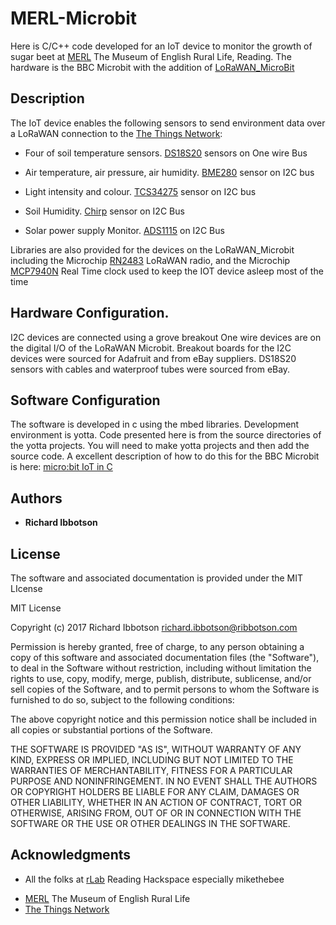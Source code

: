 # MERL-Microbit
Here is C/C++ code developed for an IoT device to monitor the growth of sugar beet at [MERL](https://www.reading.ac.uk/TheMERL/) The Museum of English Rural Life, Reading. The hardware is the BBC Microbit with the addition of [LoRaWAN_MicroBit](https://github.com/ribbotson/LoRaWAN_MicroBit)

## Description
The IoT device enables the following sensors to send environment data over a LoRaWAN connection to the [The Things Network](https://www.thethingsnetwork.org/):

* Four of soil temperature sensors. [DS18S20](https://datasheets.maximintegrated.com/en/ds/DS18S20.pdf) sensors on One wire Bus

+ Air temperature, air pressure, air humidity. [BME280](https://ae-bst.resource.bosch.com/media/_tech/media/datasheets/BST-BME280_DS001-11.pdf) sensor on I2C bus

+ Light intensity and colour. [TCS34275](https://cdn-shop.adafruit.com/datasheets/TCS34725.pdf) sensor on I2C bus

+ Soil Humidity. [Chirp](https://www.tindie.com/products/miceuz/i2c-soil-moisture-sensor/) sensor on I2C Bus

+ Solar power supply Monitor. [ADS1115]( http://www.ti.com/lit/ds/symlink/ads1115.pdf) on I2C Bus

Libraries are also provided for the devices on the LoRaWAN_Microbit including the Microchip [RN2483]( http://ww1.microchip.com/downloads/en/DeviceDoc/50002346C.pdf) LoRaWAN radio, and the Microchip [MCP7940N](http://ww1.microchip.com/downloads/en/DeviceDoc/20005010F.pdf) Real Time clock used to keep the IOT device asleep most of the time

## Hardware Configuration.
I2C devices are connected using a grove breakout
One wire devices are on the digital I/O of the LoRaWAN Microbit. Breakout boards for the I2C devices were sourced for Adafruit and from eBay suppliers. DS18S20 sensors with cables and waterproof tubes were sourced from eBay.

## Software Configuration
The software is developed in c using the mbed libraries. Development environment is yotta.
Code presented here is from the source directories of the yotta projects. You will need to make yotta projects and then add the source code. A excellent description of how to do this for the BBC Microbit is here: [micro:bit IoT in C](http://www.iot-programmer.com/index.php/books/27-micro-bit-iot-in-c/chapters-micro-bit-iot-in-c/44-offline-c-c-development-with-the-micro-bit)



## Authors

* **Richard Ibbotson**  

## License

The software and associated documentation is provided under the MIT LIcense


MIT License

Copyright (c) 2017 Richard Ibbotson
richard.ibbotson@ribbotson.com

Permission is hereby granted, free of charge, to any person obtaining a copy
of this software and associated documentation files (the "Software"), to deal
in the Software without restriction, including without limitation the rights
to use, copy, modify, merge, publish, distribute, sublicense, and/or sell
copies of the Software, and to permit persons to whom the Software is
furnished to do so, subject to the following conditions:

The above copyright notice and this permission notice shall be included in all
copies or substantial portions of the Software.

THE SOFTWARE IS PROVIDED "AS IS", WITHOUT WARRANTY OF ANY KIND, EXPRESS OR
IMPLIED, INCLUDING BUT NOT LIMITED TO THE WARRANTIES OF MERCHANTABILITY,
FITNESS FOR A PARTICULAR PURPOSE AND NONINFRINGEMENT. IN NO EVENT SHALL THE
AUTHORS OR COPYRIGHT HOLDERS BE LIABLE FOR ANY CLAIM, DAMAGES OR OTHER
LIABILITY, WHETHER IN AN ACTION OF CONTRACT, TORT OR OTHERWISE, ARISING FROM,
OUT OF OR IN CONNECTION WITH THE SOFTWARE OR THE USE OR OTHER DEALINGS IN THE
SOFTWARE.




## Acknowledgments

* All the folks at [rLab](http://www.rlab.org.uk) Reading Hackspace especially mikethebee
+ [MERL](https://www.reading.ac.uk/TheMERL/) The Museum of English Rural Life
+ [The Things Network](https://www.thethingsnetwork.org/)


